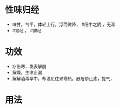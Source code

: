 # 性味归经
- 味甘，气平，体轻上行，浮而微降， #阳中之阴 ，无毒
- #胃经 ， #脾经 
# 功效
- 疗伤寒，发表解肌
- 解燥，生津止渴
- 解解酒毒卒中，却温疟往来寒热，散疮疹止疼，提气， 
# 用法